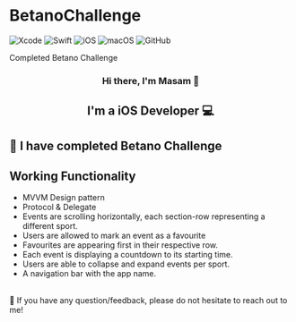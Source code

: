 # BetanoChallenge

![Xcode](https://img.shields.io/badge/Xcode-007ACC?style=for-the-badge&logo=Xcode&logoColor=white)
![Swift](https://img.shields.io/badge/swift-F54A2A?style=for-the-badge&logo=swift&logoColor=white)
![iOS](https://img.shields.io/badge/iOS-000000?style=for-the-badge&logo=ios&logoColor=white)
![macOS](https://img.shields.io/badge/mac%20os-000000?style=for-the-badge&logo=macos&logoColor=F0F0F0)
![GitHub](https://img.shields.io/badge/github-%23121011.svg?style=for-the-badge&logo=github&logoColor=white)


Completed Betano Challenge

<h3 align="center">
Hi there, I'm Masam</a> 👋
</h3>

<h2 align="center">
I'm a iOS Developer 💻 
</h2> 


## 🔭 I have completed Betano Challenge

## Working Functionality
- MVVM Design pattern
- Protocol & Delegate
- Events are scrolling horizontally, each section-row representing a different sport.
- Users are allowed to mark an event as a favourite 
- Favourites are appearing first in their respective row.
- Each event is displaying a countdown to its starting time.
- Users are able to collapse and expand events per sport.
- A navigation bar with the app name.

<br>
💬 If you have any question/feedback, please do not hesitate to reach out to me!
